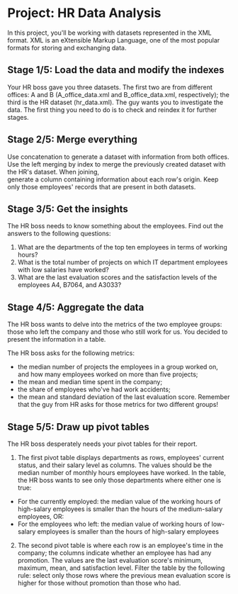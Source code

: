 # Project: HR Data Analysis
In this project, you'll be working with datasets represented in the XML format. XML is an eXtensible Markup Language,
one of the most popular formats for storing and exchanging data.

## Stage 1/5: Load the data and modify the indexes
Your HR boss gave you three datasets. The first two are from different offices: A and B (A_office_data.xml and B_office_data.xml, respectively);
the third is the HR dataset (hr_data.xml). The guy wants you to investigate the data.
The first thing you need to do is to check and reindex it for further stages.

## Stage 2/5: Merge everything
Use concatenation to generate a dataset with information from both offices.
Use the left merging by index to merge the previously created dataset with the HR's dataset. When joining,\
generate a column containing information about each row's origin. Keep only those employees' records that are present in both datasets.

## Stage 3/5: Get the insights
The HR boss needs to know something about the employees. Find out the answers to the following questions:
1. What are the departments of the top ten employees in terms of working hours?
2. What is the total number of projects on which IT department employees with low salaries have worked?
3. What are the last evaluation scores and the satisfaction levels of the employees A4, B7064, and A3033?

## Stage 4/5: Aggregate the data
The HR boss wants to delve into the metrics of the two employee groups: those who left the company and those who still work for us.
You decided to present the information in a table.

The HR boss asks for the following metrics:
- the median number of projects the employees in a group worked on, and how many employees worked on more than five projects;
- the mean and median time spent in the company;
- the share of employees who've had work accidents;
- the mean and standard deviation of the last evaluation score.
Remember that the guy from HR asks for those metrics for two different groups!

## Stage 5/5: Draw up pivot tables
The HR boss desperately needs your pivot tables for their report.
1. The first pivot table displays departments as rows, employees' current status, and their salary level as columns.
The values should be the median number of monthly hours employees have worked. In the table,
the HR boss wants to see only those departments where either one is true:
- For the currently employed: the median value of the working hours of high-salary employees is smaller than the hours
  of the medium-salary employees, OR:
- For the employees who left: the median value of working hours of low-salary employees is smaller than the hours of high-salary employees
2. The second pivot table is where each row is an employee's time in the company;
  the columns indicate whether an employee has had any promotion. The values are the last evaluation score's minimum, maximum, mean,
  and satisfaction level. Filter the table by the following rule: select only those rows where the previous mean evaluation score
  is higher for those without promotion than those who had.
  
